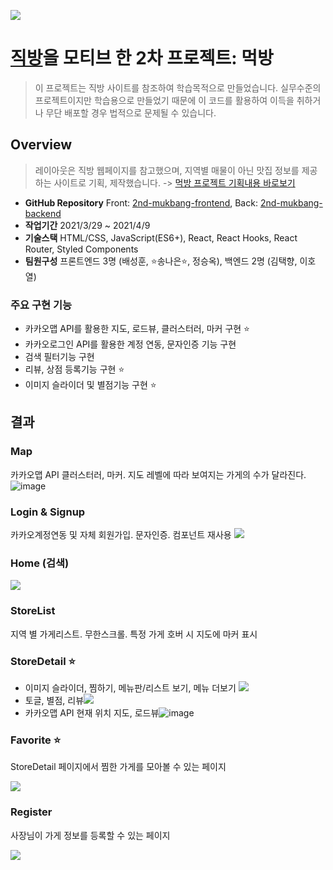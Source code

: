 ![](https://images.velog.io/images/songbetter/post/f683338e-de4e-4f7b-976f-d6a8579000e3/image.png)
# [직방](https://www.zigbang.com/)을 모티브 한 2차 프로젝트: 먹방
> 이 프로젝트는 직방 사이트를 참조하여 학습목적으로 만들었습니다. 실무수준의 프로젝트이지만 학습용으로 만들었기 때문에 이 코드를 활용하여 이득을 취하거나 무단 배포할 경우 법적으로 문제될 수 있습니다.

## Overview
>레이아웃은 직방 웹페이지를 참고했으며, 지역별 매물이 아닌 맛집 정보를 제공하는 사이트로 기획, 제작했습니다. -> [먹방 프로젝트 기획내용 바로보기](https://velog.io/@songbetter/%EC%A7%81%EB%B0%A9-%ED%94%84%EB%A1%9C%EC%A0%9D%ED%8A%B8-%ED%8C%80-%EB%B0%9C%ED%91%9C)

* **GitHub Repository** Front: [2nd-mukbang-frontend](https://github.com/wecode-bootcamp-korea/18-2nd-mukbang-frontend), Back: [2nd-mukbang-backend](https://github.com/wecode-bootcamp-korea/18-2nd-mukbang-backend)
* **작업기간** 2021/3/29 ~ 2021/4/9
* **기술스택** HTML/CSS, JavaScript(ES6+), React, React Hooks, React Router, Styled Components
* **팀원구성** 프론트엔드 3명 (배성훈, ⭐송나은⭐, 정승옥), 백엔드 2명 (김택향, 이호열)

### 주요 구현 기능
* 카카오맵 API를 활용한 지도, 로드뷰, 클러스터러, 마커 구현 ⭐
* 카카오로그인 API를 활용한 계정 연동, 문자인증 기능 구현
* 검색 필터기능 구현
* 리뷰, 상점 등록기능 구현 ⭐
* 이미지 슬라이더 및 별점기능 구현 ⭐
## 결과
### Map
카카오맵 API 클러스터러, 마커. 지도 레벨에 따라 보여지는 가게의 수가 달라진다.
![image](https://user-images.githubusercontent.com/75013112/125447404-c0332b3f-b6cd-41c8-8264-6c587d5ca97f.png)
### Login & Signup
카카오계정연동 및 자체 회원가입. 문자인증. 컴포넌트 재사용
![](https://images.velog.io/images/songbetter/post/b703c10f-fe36-4234-ac8d-228b231ae425/image.png)
### Home (검색)
![](https://images.velog.io/images/songbetter/post/a35b02d1-ad99-4d80-9e38-9e38f46336be/image.png)
### StoreList
지역 별 가게리스트. 무한스크롤. 특정 가게 호버 시 지도에 마커 표시
### StoreDetail ⭐
* 이미지 슬라이더, 찜하기, 메뉴판/리스트 보기, 메뉴 더보기
![](https://images.velog.io/images/songbetter/post/b012a738-1133-4240-aacf-64fdab872eee/image.png)
* 토글, 별점, 리뷰![](https://images.velog.io/images/songbetter/post/c0e57b33-574e-40d2-85d3-5f2f3023066a/image.png)
* 카카오맵 API 현재 위치 지도, 로드뷰![image](https://user-images.githubusercontent.com/75013112/125447573-29d582fa-d6d2-4da9-aafb-965b043706ad.png)

### Favorite ⭐
StoreDetail 페이지에서 찜한 가게를 모아볼 수 있는 페이지

![](https://images.velog.io/images/songbetter/post/1673a0ad-7eeb-4207-8e1d-aa47d0bb199e/image.png)
### Register
사장님이 가게 정보를 등록할 수 있는 페이지

![](https://images.velog.io/images/songbetter/post/95c71bc3-bf07-4d8f-8761-8113709502b9/image.png)

